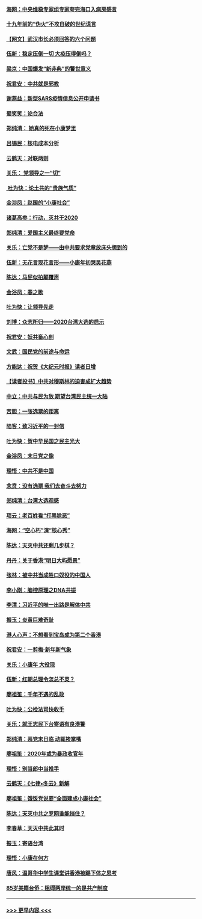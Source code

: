 #### [海网：中央维稳专家组专家夸完海口入病房感言](../pages/nsc993/n11815138.md?t=01240322) 
#### [十九年前的“伪火”不攻自破的世纪谎言](../pages/nsc993/n11813238.md?t=01240322) 
#### [【网文】武汉市长必须回答的六个问题](../pages/nsc993/n11813848.md?t=01240322) 
#### [伍新：稳定压倒一切 大疫压得倒吗？](../pages/nsc993/n11812634.md?t=01240322) 
#### [梁京：中国爆发“新非典”的警世意义](../pages/nsc993/n11812554.md?t=01240322) 
#### [祝君安：中共就是邪教](../pages/nsc993/n11812431.md?t=01240322) 
#### [谢燕益：新型SARS疫情信息公开申请书](../pages/nsc993/n11808840.md?t=01240322) 
#### [蜀笑笑：论合法](../pages/nsc993/n11808064.md?t=01240322) 
#### [郑纯清： 她真的死在小康梦里](../pages/nsc993/n11806623.md?t=01240322) 
#### [吕锡民：核电成本分析](../pages/nsc993/n11806284.md?t=01240322) 
#### [云鹤天：对联两则](../pages/nsc993/n11805957.md?t=01240322) 
#### [关乐： 党领导之一“切”](../pages/nsc993/n11804505.md?t=01240322) 
#### [ 吐为快：论土共的“贵族气质”](../pages/nsc993/n11804490.md?t=01240322) 
#### [金浴凤：赵国的“小康社会”](../pages/nsc993/n11804452.md?t=01240322) 
#### [诸葛高参：行动，灭共于2020](../pages/nsc993/n11804120.md?t=01240322) 
#### [郑纯清：爱国主义最终要党命](../pages/nsc993/n11802197.md?t=01240322) 
#### [关乐：亡党不是梦——由中共要求党章放床头想到的](../pages/nsc993/n11802156.md?t=01240322) 
#### [伍新：无花言现花言形——小康年初哭吴花燕](../pages/nsc993/n11800044.md?t=01240322) 
#### [陈达：马屁似拍颠覆声](../pages/nsc993/n11800010.md?t=01240322) 
#### [金浴凤：春之歌](../pages/nsc993/n11797687.md?t=01240322) 
#### [吐为快：让领导先走](../pages/nsc993/n11797512.md?t=01240322) 
#### [刘博：众志所归——2020台湾大选的启示](../pages/nsc993/n11796878.md?t=01240322) 
#### [祝君安：妖共畜心剖](../pages/nsc993/n11794273.md?t=01240322) 
#### [文武：国民党的前途与命运](../pages/nsc993/n11794198.md?t=01240322) 
#### [方能达：祝贺《大纪元时报》读者日增](../pages/nsc993/n11793807.md?t=01240322) 
#### [【读者投书】中共对穆斯林的迫害成扩大趋势](../pages/nsc993/n11791371.md?t=01240322) 
#### [中立：中共与民为敌 期望台湾民主统一大陆](../pages/nsc993/n11790392.md?t=01240322) 
#### [苦胆：一张选票的距离](../pages/nsc993/n11788914.md?t=01240322) 
#### [陆客：致习近平的一封信](../pages/nsc993/n11788867.md?t=01240322) 
#### [吐为快：贺中华民国之民主光大](../pages/nsc993/n11788618.md?t=01240322) 
#### [金浴凤：末日党之像](../pages/nsc993/n11787475.md?t=01240322) 
#### [理悟：中共不是中国](../pages/nsc993/n11787463.md?t=01240322) 
#### [念贲：没有选票  我们去奋斗去努力](../pages/nsc993/n11787398.md?t=01240322) 
#### [郑纯清：台湾大选观感](../pages/nsc993/n11786210.md?t=01240322) 
#### [项云：老百姓看“打黑除恶”](../pages/nsc993/n11785398.md?t=01240322) 
#### [海网：“空心朽”演“核心秀”](../pages/nsc993/n11783874.md?t=01240322) 
#### [陈达：天灭中共还剩几步棋？](../pages/nsc993/n11783719.md?t=01240322) 
#### [丹丹：关于香港“明日大屿愿景”](../pages/nsc993/n11783273.md?t=01240322) 
#### [张林：被中共当成牲口奴役的中国人](../pages/nsc993/n11782397.md?t=01240322) 
#### [李小刚：脑控原理之DNA共振](../pages/nsc993/n11780962.md?t=01240322) 
#### [李清：习近平的唯一出路是解体中共](../pages/nsc993/n11780866.md?t=01240322) 
#### [振玉：炎黄巨难奇耻](../pages/nsc993/n11779632.md?t=01240322) 
#### [港人心声：不想看到宝岛成为第二个香港](../pages/nsc993/n11778817.md?t=01240322) 
#### [祝君安：一剪梅‧新年新气象](../pages/nsc993/n11776340.md?t=01240322) 
#### [关乐：小康年 大役现](../pages/nsc993/n11774213.md?t=01240322) 
#### [伍新：红朝总理令怎总不灵？](../pages/nsc993/n11770813.md?t=01240322) 
#### [廖祖笙：千年不遇的乱政](../pages/nsc993/n11770373.md?t=01240322) 
#### [吐为快：公检法司快收手](../pages/nsc993/n11770359.md?t=01240322) 
#### [关乐：就王志民下台寄语有良港警](../pages/nsc993/n11769903.md?t=01240322) 
#### [郑纯清：恶党末日临 动辄挨掌嘴](../pages/nsc993/n11769356.md?t=01240322) 
#### [廖祖笙：2020年或为暴政收官年](../pages/nsc993/n11768216.md?t=01240322) 
#### [理悟：别当郎中当推手](../pages/nsc993/n11768243.md?t=01240322) 
#### [云鹤天：《七律▪冬云》新解](../pages/nsc993/n11768204.md?t=01240322) 
#### [廖祖笙：饿饭党说要“全面建成小康社会”](../pages/nsc993/n11767482.md?t=01240322) 
#### [陈达：天灭中共之罗网谁能挡住？](../pages/nsc993/n11767465.md?t=01240322) 
#### [李春草：天灭中共此其时](../pages/nsc993/n11767452.md?t=01240322) 
#### [振玉：寄语台湾](../pages/nsc993/n11767432.md?t=01240322) 
#### [理悟：小康在何方](../pages/nsc993/n11767394.md?t=01240322) 
#### [唐风：温哥华中学生课堂讲香港被踢下体之思考](../pages/nsc993/n11766848.md?t=01240322) 
#### [85岁美籍台侨：阻碍两岸统一的是共产制度](../pages/nsc993/n11765043.md?t=01240322) 

----
#### [ >>> 更早内容 <<< ](../indexes/nsc993-earlier.md)
